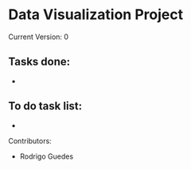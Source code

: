 # Data Visualization Project
 

Current Version: 0

Tasks done:
-
-


To do task list:
-
- 

Contributors:

- Rodrigo Guedes
